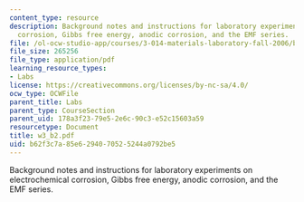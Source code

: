 ```yaml
---
content_type: resource
description: Background notes and instructions for laboratory experiments on electrochemical
  corrosion, Gibbs free energy, anodic corrosion, and the EMF series.
file: /ol-ocw-studio-app/courses/3-014-materials-laboratory-fall-2006/b62f3c7a85e6294070525244a0792be5_w3_b2.pdf
file_size: 265256
file_type: application/pdf
learning_resource_types:
- Labs
license: https://creativecommons.org/licenses/by-nc-sa/4.0/
ocw_type: OCWFile
parent_title: Labs
parent_type: CourseSection
parent_uid: 178a3f23-79e5-2e6c-90c3-e52c15603a59
resourcetype: Document
title: w3_b2.pdf
uid: b62f3c7a-85e6-2940-7052-5244a0792be5
---
```

Background notes and instructions for laboratory experiments on electrochemical corrosion, Gibbs free energy, anodic corrosion, and the EMF series.